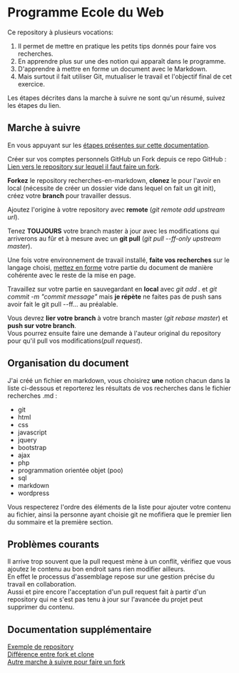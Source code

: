 # Programme Ecole du Web
Ce repository à plusieurs vocations:
1. Il permet de mettre en pratique les petits tips donnés pour faire vos recherches.
2. En apprendre plus sur une des notion qui apparaît dans le programme.
3. D'apprendre à mettre en forme un document avec le Markdown.
4. Mais surtout il fait utiliser Git, mutualiser le travail et l'objectif final de cet exercice.  

Les étapes décrites dans la marche à suivre ne sont qu'un résumé, suivez les étapes du lien.

## Marche à suivre
En vous appuyant sur les [étapes présentes sur cette documentation](http://thelia-school.com/faire-une-pull-request-sur-un-projet-thelia/faire-une-pull-request.html). 

Créer sur vos comptes personnels GitHub un Fork depuis ce repo GitHub :
[Lien vers le repository sur lequel il faut faire un fork](https://github.com/SoniaB78/recherche-en-markdown-avec-git).  

__Forkez__ le repository recherches-en-markdown, __clonez__ le pour l'avoir en local (nécessite de créer un dossier vide dans lequel on fait un git init), créez votre __branch__ pour travailler dessus.

Ajoutez l'origine à votre repository avec __remote__  (*git remote add upstream url*).  

Tenez __TOUJOURS__ votre branch master à jour avec les modifications qui arriverons au fûr et à mesure avec un __git pull__ (*git pull --ff-only upstream master*).  

Une fois votre environnement de travail installé, __faite vos recherches__ sur le langage choisi, [mettez en forme](https://openclassrooms.com/fr/courses/1304236-redigez-en-markdown) votre partie du document de manière cohérente avec le reste de la mise en page.  

Travaillez sur votre partie en sauvegardant en __local__ avec *git add .* et *git commit -m "commit message"* mais __je répète__ ne faites pas de push sans avoir fait le git pull --ff... au préalable.   

Vous devrez __lier votre branch__ à votre branch master (*git rebase master*) et __push sur votre branch__.  
Vous pourrez ensuite faire une demande à l'auteur original du repository pour qu'il pull vos modifications(*pull request*).  

## Organisation du document
J'ai créé un fichier en markdown, vous choisirez __une__ notion chacun dans la liste ci-dessous et reporterez les résultats de vos recherches dans le fichier recherches .md :
- git
- html
- css
- javascript
- jquery
- bootstrap
- ajax
- php
- programmation orientée objet (poo)
- sql
- markdown
- wordpress  

Vous respecterez l'ordre des éléments de la liste pour ajouter votre contenu au fichier, ainsi la personne ayant choisie git ne mofifiera que le premier lien du sommaire et la première section.

## Problèmes courants
Il arrive trop souvent que la pull request mène à un conflit, vérifiez que vous ajoutez le contenu au bon endroit sans rien modifier ailleurs.  
En effet le processus d'assemblage repose sur une gestion précise du travail en collaboration.  
Aussi et pire encore l'acceptation d'un pull request fait à partir d'un repository qui ne s'est pas tenu à jour sur l'avancée du projet peut supprimer du contenu.  


## Documentation supplémentaire
[Exemple de repository](https://github.com/Ma6Tvacoder-Docs/partages/blob/master/supports/techno_back.md)  
[Différence entre fork et clone](https://www.toolsqa.com/git/difference-between-git-clone-and-git-fork/)  
[Autre marche à suivre pour faire un fork](https://www.christopheducamp.com/2013/12/16/forker-un-repo-github/)  
